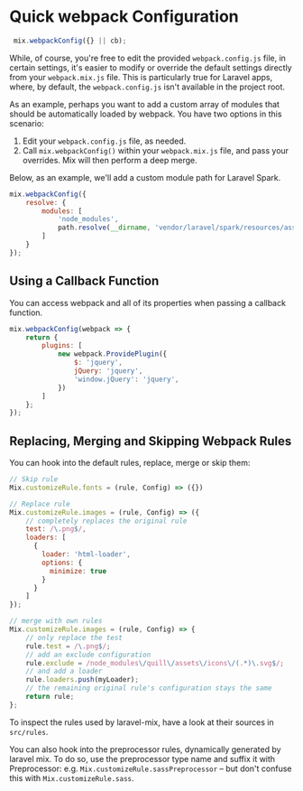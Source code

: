 # Quick webpack Configuration

```js
 mix.webpackConfig({} || cb);
```

While, of course, you're free to edit the provided `webpack.config.js` file, in certain settings, it's easier to modify or override the default settings directly from your `webpack.mix.js` file. This is particularly true for Laravel apps, where, by default, the `webpack.config.js` isn't available in the project root.

As an example, perhaps you want to add a custom array of modules that should be automatically loaded by webpack. You have two options in this scenario:

1. Edit your `webpack.config.js` file, as needed.
2. Call `mix.webpackConfig()` within your `webpack.mix.js` file, and pass your overrides. Mix will then perform a deep merge.

Below, as an example, we'll add a custom module path for Laravel Spark.

```js
mix.webpackConfig({
    resolve: {
        modules: [
            'node_modules',
            path.resolve(__dirname, 'vendor/laravel/spark/resources/assets/js')
        ]
    }
});
```

## Using a Callback Function

You can access webpack and all of its properties when passing a callback function.

```js
mix.webpackConfig(webpack => {
    return {
        plugins: [
            new webpack.ProvidePlugin({
                $: 'jquery',
                jQuery: 'jquery', 
                'window.jQuery': 'jquery',
            })
        ]
    };
});
```

## Replacing, Merging and Skipping Webpack Rules

You can hook into the default rules, replace, merge or skip them:

```js
// Skip rule
Mix.customizeRule.fonts = (rule, Config) => ({})
```

```js
// Replace rule
Mix.customizeRule.images = (rule, Config) => ({
    // completely replaces the original rule
    test: /\.png$/,
    loaders: [
      {
        loader: 'html-loader',
        options: {
          minimize: true
        }
      }
    ]
});
```

```js
// merge with own rules
Mix.customizeRule.images = (rule, Config) => {
    // only replace the test
    rule.test = /\.png$/;
    // add an exclude configuration
    rule.exclude = /node_modules\/quill\/assets\/icons\/(.*)\.svg$/;
    // and add a loader
    rule.loaders.push(myLoader);
    // the remaining original rule's configuration stays the same 
    return rule;
};
```

To inspect the rules used by laravel-mix, have a look at their sources in `src/rules`.

You can also hook into the preprocessor rules, dynamically generated by laravel mix.
To do so, use the preprocessor type name and suffix it with Preprocessor: 
e.g. `Mix.customizeRule.sassPreprocessor` – but don't confuse this
with `Mix.customizeRule.sass`. 